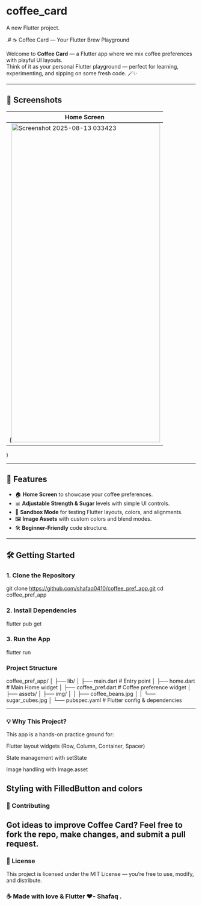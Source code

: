 # coffee_card

A new Flutter project.

.# ☕ Coffee Card — Your Flutter Brew Playground

Welcome to **Coffee Card** — a Flutter app where we mix coffee preferences with playful UI layouts.  
Think of it as your personal Flutter playground — perfect for learning, experimenting, and sipping on some fresh code. 🪄✨

---

## 📸 Screenshots

| Home Screen |
|-------------|
| (<img width="395" height="847" alt="Screenshot 2025-08-13 033423" src="https://github.com/user-attachments/assets/76dfc875-6852-48e5-9885-dff7c1d97cf7" />
) 



---

## 🎯 Features

- 🏠 **Home Screen** to showcase your coffee preferences.
- 📊 **Adjustable Strength & Sugar** levels with simple UI controls.
- 🎨 **Sandbox Mode** for testing Flutter layouts, colors, and alignments.
- 🖼️ **Image Assets** with custom colors and blend modes.
- 🛠️ **Beginner-Friendly** code structure.

---

## 🛠️ Getting Started

### 1. Clone the Repository

git clone https://github.com/shafaq0410/coffee_pref_app.git
cd coffee_pref_app

### 2. Install Dependencies
flutter pub get

### 3. Run the App
flutter run

###   Project Structure
coffee_pref_app/
│
├── lib/
│ ├── main.dart # Entry point
│ ├── home.dart # Main Home widget
│ ├── coffee_pref.dart # Coffee preference widget
│
├── assets/
│ ├── img/
│ │ ├── coffee_beans.jpg
│ │ └── sugar_cubes.jpg
│
└── pubspec.yaml # Flutter config & dependencies

 ---------------------------------------------------------------------------
### 💡 Why This Project?
This app is a hands-on practice ground for:

Flutter layout widgets (Row, Column, Container, Spacer)

State management with setState

Image handling with Image.asset

Styling with FilledButton and colors
 --------------------------------------------------------------------------
### 🤝 Contributing
Got ideas to improve Coffee Card? Feel free to fork the repo, make changes, and submit a pull request.
 --------------------------------------------------------------------------

### 📜 License
This project is licensed under the MIT License — you’re free to use, modify, and distribute.



### ☕ Made with love & Flutter ❤️- Shafaq .


